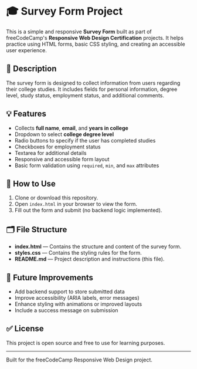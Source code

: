 # 🎓 Survey Form Project

This is a simple and responsive **Survey Form** built as part of freeCodeCamp's **Responsive Web Design Certification** projects. It helps practice using HTML forms, basic CSS styling, and creating an accessible user experience.

## 📝 Description

The survey form is designed to collect information from users regarding their college studies. It includes fields for personal information, degree level, study status, employment status, and additional comments.

## 💡 Features

- Collects **full name**, **email**, and **years in college**
- Dropdown to select **college degree level**
- Radio buttons to specify if the user has completed studies
- Checkboxes for employment status
- Textarea for additional details
- Responsive and accessible form layout
- Basic form validation using `required`, `min`, and `max` attributes

## 🚀 How to Use

1. Clone or download this repository.
2. Open `index.html` in your browser to view the form.
3. Fill out the form and submit (no backend logic implemented).

## 🗂️ File Structure


- **index.html** — Contains the structure and content of the survey form.
- **styles.css** — Contains the styling rules for the form.
- **README.md** — Project description and instructions (this file).

## 💬 Future Improvements

- Add backend support to store submitted data
- Improve accessibility (ARIA labels, error messages)
- Enhance styling with animations or improved layouts
- Include a success message on submission

## ✅ License

This project is open source and free to use for learning purposes.

---

Built for the freeCodeCamp Responsive Web Design project.
